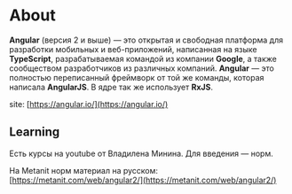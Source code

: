 # About

**Angular** (версия 2 и выше) — это открытая и свободная платформа для разработки мобильных и веб-приложений, написанная на языке **TypeScript**, разрабатываемая командой из компании **Google**, а также сообществом разработчиков из различных компаний. **Angular** — это полностью переписанный фреймворк от той же команды, которая написала **AngularJS**. В ядре так же использует **RxJS**.

site: [https://angular.io/](https://angular.io/)

## Learning

Есть курсы на youtube от Владилена Минина. Для введения — норм.

На Metanit норм материал на русском: [https://metanit.com/web/angular2/](https://metanit.com/web/angular2/)
